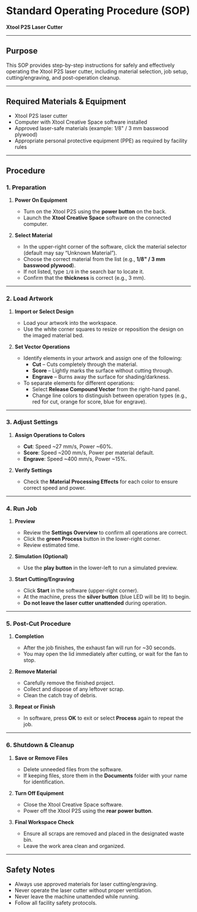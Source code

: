 # **Standard Operating Procedure (SOP)**
**Xtool P2S Laser Cutter**

---

## **Purpose**
This SOP provides step-by-step instructions for safely and effectively operating the Xtool P2S laser cutter, including material selection, job setup, cutting/engraving, and post-operation cleanup.

---

## **Required Materials & Equipment**
- Xtool P2S laser cutter
- Computer with Xtool Creative Space software installed
- Approved laser-safe materials (example: 1/8" / 3 mm basswood plywood)
- Appropriate personal protective equipment (PPE) as required by facility rules

---

## **Procedure**

### **1. Preparation**
1. **Power On Equipment**
   - Turn on the Xtool P2S using the **power button** on the back.
   - Launch the **Xtool Creative Space** software on the connected computer.

2. **Select Material**
   - In the upper-right corner of the software, click the material selector (default may say “Unknown Material”).
   - Choose the correct material from the list (e.g., **1/8" / 3 mm basswood plywood**).
   - If not listed, type `1/8` in the search bar to locate it.
   - Confirm that the **thickness** is correct (e.g., 3 mm).

---

### **2. Load Artwork**
1. **Import or Select Design**
   - Load your artwork into the workspace.
   - Use the white corner squares to resize or reposition the design on the imaged material bed.

2. **Set Vector Operations**
   - Identify elements in your artwork and assign one of the following:
     - **Cut** – Cuts completely through the material.
     - **Score** – Lightly marks the surface without cutting through.
     - **Engrave** – Burns away the surface for shading/darkness.
   - To separate elements for different operations:
     - Select **Release Compound Vector** from the right-hand panel.
     - Change line colors to distinguish between operation types (e.g., red for cut, orange for score, blue for engrave).

---

### **3. Adjust Settings**
1. **Assign Operations to Colors**
   - **Cut**: Speed ~27 mm/s, Power ~60%.
   - **Score**: Speed ~200 mm/s, Power per material default.
   - **Engrave**: Speed ~400 mm/s, Power ~15%.

2. **Verify Settings**
   - Check the **Material Processing Effects** for each color to ensure correct speed and power.

---

### **4. Run Job**
1. **Preview**
   - Review the **Settings Overview** to confirm all operations are correct.
   - Click the **green Process** button in the lower-right corner.
   - Review estimated time.

2. **Simulation (Optional)**
   - Use the **play button** in the lower-left to run a simulated preview.

3. **Start Cutting/Engraving**
   - Click **Start** in the software (upper-right corner).
   - At the machine, press the **silver button** (blue LED will be lit) to begin.
   - **Do not leave the laser cutter unattended** during operation.

---

### **5. Post-Cut Procedure**
1. **Completion**
   - After the job finishes, the exhaust fan will run for ~30 seconds.
   - You may open the lid immediately after cutting, or wait for the fan to stop.

2. **Remove Material**
   - Carefully remove the finished project.
   - Collect and dispose of any leftover scrap.
   - Clean the catch tray of debris.

3. **Repeat or Finish**
   - In software, press **OK** to exit or select **Process** again to repeat the job.

---

### **6. Shutdown & Cleanup**
1. **Save or Remove Files**
   - Delete unneeded files from the software.
   - If keeping files, store them in the **Documents** folder with your name for identification.

2. **Turn Off Equipment**
   - Close the Xtool Creative Space software.
   - Power off the Xtool P2S using the **rear power button**.

3. **Final Workspace Check**
   - Ensure all scraps are removed and placed in the designated waste bin.
   - Leave the work area clean and organized.

---

## **Safety Notes**
- Always use approved materials for laser cutting/engraving.
- Never operate the laser cutter without proper ventilation.
- Never leave the machine unattended while running.
- Follow all facility safety protocols.
